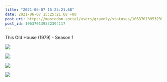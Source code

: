 ```yaml
---
title: "2021-06-07 15:25:21.68"
date: 2021-06-07 15:25:21.68 +00
post_uri: https://mastodon.social/users/gravely/statuses/106370139532394117
post_id: 106370139532394117
---
```

This Old House (1979) - Season 1


![](/images/106370139091400266.jpg)

![](/images/106370139202627944.jpg)

![](/images/106370139314226009.jpg)

![](/images/106370139442133001.jpg)

